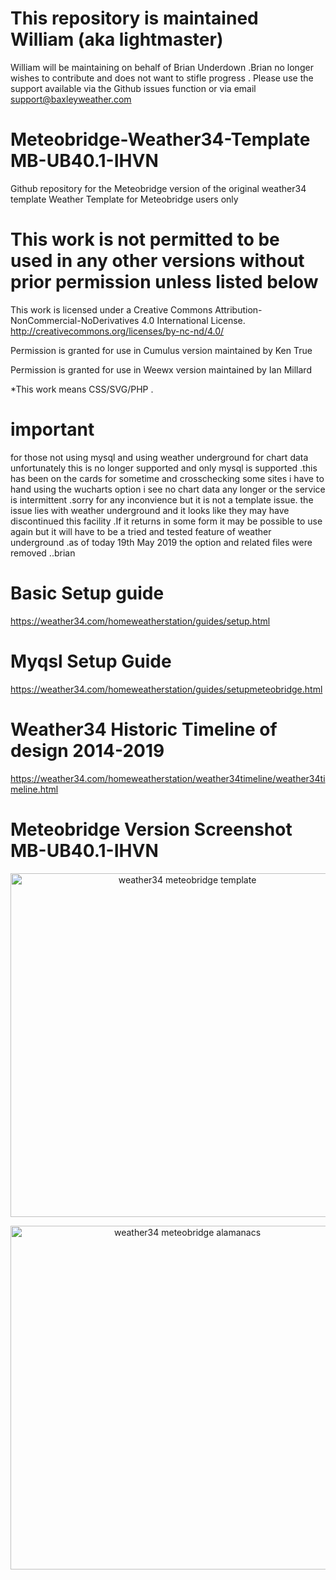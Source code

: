 # This repository is maintained William (aka lightmaster)

William will be maintaining on behalf of Brian Underdown .Brian no longer wishes to contribute
and does not want to stifle progress .
Please use the support available via the Github issues function or via email support@baxleyweather.com


# Meteobridge-Weather34-Template MB-UB40.1-IHVN
Github repository for the Meteobridge version of the original weather34 template 
Weather Template for Meteobridge users only 

# This work is not permitted to be used in any other versions without prior permission unless listed below 
This work is licensed under a Creative Commons Attribution-NonCommercial-NoDerivatives 4.0 International License.
http://creativecommons.org/licenses/by-nc-nd/4.0/

Permission is granted for use in Cumulus version maintained by Ken True 

Permission is granted for use in Weewx version maintained by Ian Millard

*This work means CSS/SVG/PHP .

# important  
for those not using mysql and using weather underground for chart data unfortunately this is no longer supported and only mysql is supported .this has been on the cards for sometime and crosschecking some sites i have to hand using the wucharts option i see no chart data any longer or the service is intermittent .sorry for any inconvience but it is not a template issue. the issue lies with weather underground and it looks like they may have discontinued this facility .If it returns in some form it may be possible to use again but it will have to be a tried and tested feature of weather underground .as of today 19th May 2019 the option and related files were removed ..brian

# Basic Setup guide 
https://weather34.com/homeweatherstation/guides/setup.html

# Myqsl Setup Guide
https://weather34.com/homeweatherstation/guides/setupmeteobridge.html

# Weather34 Historic Timeline of design 2014-2019 
https://weather34.com/homeweatherstation/weather34timeline/weather34timeline.html

# Meteobridge Version Screenshot MB-UB40.1-IHVN
<p align="center">
  <img src="https://res.cloudinary.com/brian-underdown/image/upload/v1553679424/weather34_meteobridge2019_bzq4sa.png" width="550" title="weather34 meteobridge template "> 
</p>
<p align="center">
  <img src="https://res.cloudinary.com/brian-underdown/image/upload/v1557158225/almanacs_m5vmum.jpg" width="550" title="weather34 meteobridge alamanacs ">
 
</p>
